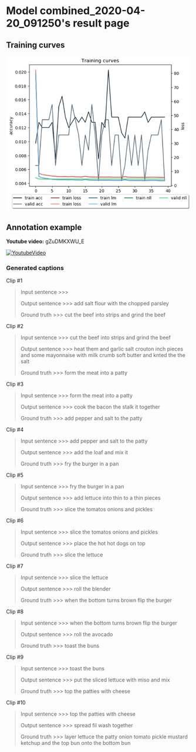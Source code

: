 # Model combined_2020-04-20_091250's result page

## Training curves

![train_plot](training_curve.png)

## Annotation example

**Youtube video:** gZuDMKXWU_E

[![YoutubeVideo](http://img.youtube.com/vi/gZuDMKXWU_E/0.jpg)](http://www.youtube.com/watch?v=gZuDMKXWU_E)
### Generated captions

Clip #1

> Input sentence >>> <SOS>
> 
> Output sentence >>> add salt flour with the chopped parsley <SEP>
> 
> Ground truth >>>  cut the beef into strips and grind the beef <SEP>

Clip #2

> Input sentence >>>  cut the beef into strips and grind the beef <SEP>
> 
> Output sentence >>> heat them and garlic salt crouton inch pieces and some mayonnaise with milk crumb soft butter and knted the the salt <SEP>
> 
> Ground truth >>>  form the meat into a patty <SEP>

Clip #3

> Input sentence >>>  form the meat into a patty <SEP>
> 
> Output sentence >>> cook the bacon the stalk it together <SEP>
> 
> Ground truth >>>  add pepper and salt to the patty <SEP>

Clip #4

> Input sentence >>>  add pepper and salt to the patty <SEP>
> 
> Output sentence >>> add the loaf and mix it <SEP>
> 
> Ground truth >>>  fry the burger in a pan <SEP>

Clip #5

> Input sentence >>>  fry the burger in a pan <SEP>
> 
> Output sentence >>> add lettuce into thin to a thin pieces <EOS>
> 
> Ground truth >>>  slice the tomatos onions and pickles <SEP>

Clip #6

> Input sentence >>>  slice the tomatos onions and pickles <SEP>
> 
> Output sentence >>> place the hot hot dogs on top <SEP>
> 
> Ground truth >>>  slice the lettuce <SEP>

Clip #7

> Input sentence >>>  slice the lettuce <SEP>
> 
> Output sentence >>> roll the blender <SEP>
> 
> Ground truth >>>  when the bottom turns brown flip the burger <SEP>

Clip #8

> Input sentence >>>  when the bottom turns brown flip the burger <SEP>
> 
> Output sentence >>> roll the avocado <SEP>
> 
> Ground truth >>>  toast the buns <SEP>

Clip #9

> Input sentence >>>  toast the buns <SEP>
> 
> Output sentence >>> put the sliced lettuce with miso and mix <SEP>
> 
> Ground truth >>>  top the patties with cheese <SEP>

Clip #10

> Input sentence >>>  top the patties with cheese <SEP>
> 
> Output sentence >>> spread fil wash together <SEP>
> 
> Ground truth >>>  layer lettuce the patty onion tomato pickle mustard ketchup and the top bun onto the bottom bun <EOS>

